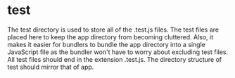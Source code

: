# test
The test directory is used to store all of the .test.js files. The test files are placed here to
keep the app directory from becoming cluttered. Also, it makes it easier for bundlers to bundle
the app directory into a single JavaScript file as the bundler won't have to worry about
excluding test files. All test files should end in the extension .test.js. The directory
structure of test should mirror that of app.
